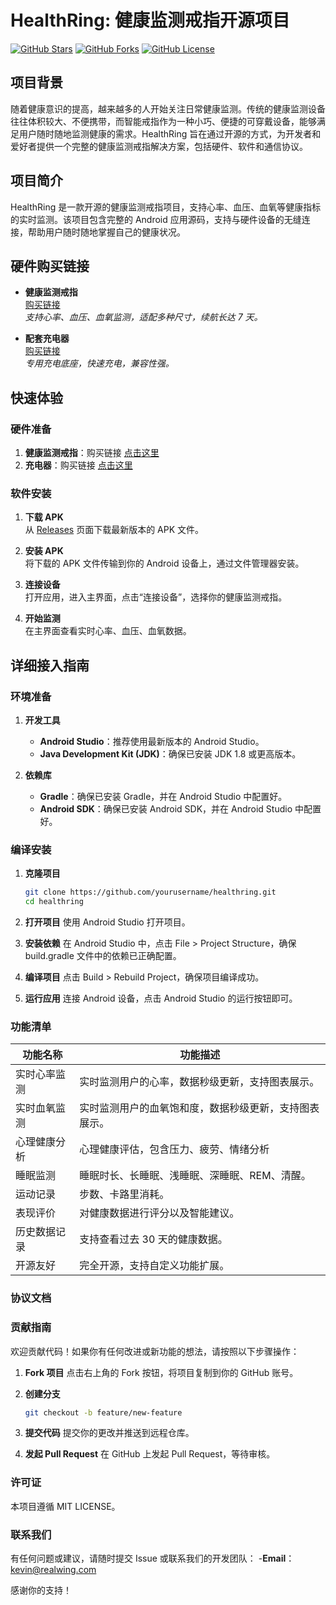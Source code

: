 # HealthRing: 健康监测戒指开源项目

[![GitHub Stars](https://img.shields.io/github/stars/health-85/health_Ring.svg?style=for-the-badge)](https://github.com/health-85/health_Ring/stargazers)
[![GitHub Forks](https://img.shields.io/github/forks/health-85/health_Ring.svg?style=for-the-badge)](https://github.com/health-85/health_Ring/network/members)
[![GitHub License](https://img.shields.io/github/license/health-85/health_Ring.svg?style=for-the-badge)](https://github.com/health-85/health_Ring/blob/main/LICENSE)

## 项目背景

随着健康意识的提高，越来越多的人开始关注日常健康监测。传统的健康监测设备往往体积较大、不便携带，而智能戒指作为一种小巧、便捷的可穿戴设备，能够满足用户随时随地监测健康的需求。HealthRing 旨在通过开源的方式，为开发者和爱好者提供一个完整的健康监测戒指解决方案，包括硬件、软件和通信协议。

## 项目简介

HealthRing 是一款开源的健康监测戒指项目，支持心率、血压、血氧等健康指标的实时监测。该项目包含完整的 Android 应用源码，支持与硬件设备的无缝连接，帮助用户随时随地掌握自己的健康状况。

## 硬件购买链接

- **健康监测戒指**  
  [购买链接](https://example.com/buy-healthring)  
  *支持心率、血压、血氧监测，适配多种尺寸，续航长达 7 天。*

- **配套充电器**  
  [购买链接](https://example.com/buy-charger)  
  *专用充电底座，快速充电，兼容性强。*

## 快速体验

### 硬件准备

1. **健康监测戒指**：购买链接 [点击这里](https://example.com/buy-healthring)
2. **充电器**：购买链接 [点击这里](https://example.com/buy-charger)

### 软件安装

1. **下载 APK**  
   从 [Releases](https://github.com/yourusername/healthring/releases) 页面下载最新版本的 APK 文件。

2. **安装 APK**  
   将下载的 APK 文件传输到你的 Android 设备上，通过文件管理器安装。

3. **连接设备**  
   打开应用，进入主界面，点击“连接设备”，选择你的健康监测戒指。

4. **开始监测**  
   在主界面查看实时心率、血压、血氧数据。

## 详细接入指南

### 环境准备

1. **开发工具**  
   - **Android Studio**：推荐使用最新版本的 Android Studio。
   - **Java Development Kit (JDK)**：确保已安装 JDK 1.8 或更高版本。

2. **依赖库**  
   - **Gradle**：确保已安装 Gradle，并在 Android Studio 中配置好。
   - **Android SDK**：确保已安装 Android SDK，并在 Android Studio 中配置好。

### 编译安装

1. **克隆项目**  
   ```bash
   git clone https://github.com/yourusername/healthring.git
   cd healthring

2. **打开项目**
使用 Android Studio 打开项目。

4. **安装依赖**
在 Android Studio 中，点击 File > Project Structure，确保 build.gradle 文件中的依赖已正确配置。

5. **编译项目**
点击 Build > Rebuild Project，确保项目编译成功。

6. **运行应用**
连接 Android 设备，点击 Android Studio 的运行按钮即可。

### 功能清单
| 功能名称       | 功能描述                                                                 |
|----------------|--------------------------------------------------------------------------|
| 实时心率监测   | 实时监测用户的心率，数据秒级更新，支持图表展示。                         |
| 实时血氧监测   | 实时监测用户的血氧饱和度，数据秒级更新，支持图表展示。               |
| 心理健康分析   | 心理健康评估，包含压力、疲劳、情绪分析                   |
| 睡眠监测       | 睡眠时长、长睡眠、浅睡眠、深睡眠、REM、清醒。                               |
| 运动记录       | 步数、卡路里消耗。                 |
| 表现评价       | 对健康数据进行评分以及智能建议。                                             |
| 历史数据记录   | 支持查看过去 30 天的健康数据。
| 开源友好       | 完全开源，支持自定义功能扩展。                                           |
  
### 协议文档


### 贡献指南
欢迎贡献代码！如果你有任何改进或新功能的想法，请按照以下步骤操作：

1. **Fork 项目**
点击右上角的 Fork 按钮，将项目复制到你的 GitHub 账号。

2. **创建分支**
   ```bash
   git checkout -b feature/new-feature

3. **提交代码**
提交你的更改并推送到远程仓库。

4. **发起 Pull Request**
在 GitHub 上发起 Pull Request，等待审核。

### 许可证
本项目遵循 MIT LICENSE。

### 联系我们
有任何问题或建议，请随时提交 Issue 或联系我们的开发团队：
-**Email**：kevin@realwing.com

感谢你的支持！
